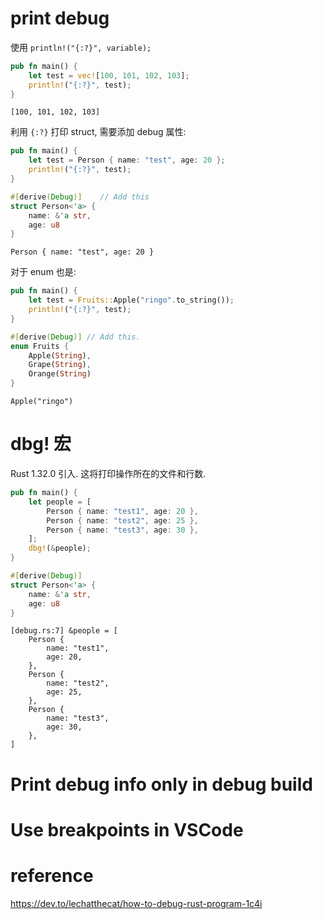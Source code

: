 
# print debug

使用 `println!("{:?}", variable);`

```rust
pub fn main() {
	let test = vec![100, 101, 102, 103];
	println!("{:?}", test);
}
```

```
[100, 101, 102, 103]
```

利用 `{:?}` 打印 struct, 需要添加 debug 属性:

```rust
pub fn main() {
	let test = Person { name: "test", age: 20 };
	println!("{:?}", test);
}

#[derive(Debug)]	// Add this
struct Person<'a> {
	name: &'a str,
	age: u8
}
```

```
Person { name: "test", age: 20 }
```

对于 enum 也是:

```rust
pub fn main() {
    let test = Fruits::Apple("ringo".to_string());
    println!("{:?}", test);
}

#[derive(Debug)] // Add this.
enum Fruits {
    Apple(String),
    Grape(String),
    Orange(String)
}
```

```
Apple("ringo")
```

# dbg! 宏

Rust 1.32.0 引入. 这将打印操作所在的文件和行数.

```rust
pub fn main() {
    let people = [
        Person { name: "test1", age: 20 },
        Person { name: "test2", age: 25 },
        Person { name: "test3", age: 30 },
    ];
    dbg!(&people);
}

#[derive(Debug)]
struct Person<'a> {
    name: &'a str,
    age: u8
}
```

```
[debug.rs:7] &people = [
    Person {
        name: "test1",
        age: 20,
    },
    Person {
        name: "test2",
        age: 25,
    },
    Person {
        name: "test3",
        age: 30,
    },
]
```

# Print debug info only in debug build


# Use breakpoints in VSCode


# 


# reference

https://dev.to/lechatthecat/how-to-debug-rust-program-1c4i